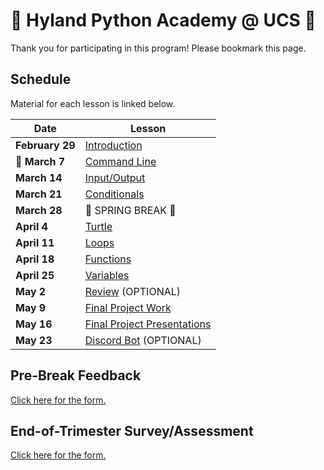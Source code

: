 # 🐍 Hyland Python Academy @ UCS 🐍
Thank you for participating in this program! Please bookmark this page.

## Schedule
Material for each lesson is linked below.

| Date | Lesson |
|-|-|
| **February 29**| [Introduction](HelloPy/StudentDesc.md) |
| 🌟 **March 7** | [Command Line](CommandLine/StudentDesc.md) |
| **March 14** | [Input/Output](InputOutput/StudentDesc.md) |
| **March 21** | [Conditionals](Conditionals/StudentDesc.md) |
| **March 28** | 🌷 SPRING BREAK 🌷 |
| **April 4** | [Turtle](Turtle/StudentDesc.md) |
| **April 11** | [Loops](Loops/StudentDesc.md) |
| **April 18** | [Functions](Functions/StudentDesc.md) |
| **April 25** | [Variables](Variables/StudentDesc.md) |
| **May 2** | [Review](Review/StudentDesc.md) (OPTIONAL) |
| **May 9** | [Final Project Work](FinalProjectWork/StudentDesc.md) |
| **May 16** | [Final Project Presentations](FinalProjectPresentations/StudentDesc.md) |
| **May 23** | [Discord Bot](DiscordBot/StudentDesc.md) (OPTIONAL) |

## Pre-Break Feedback
[Click here for the form.](https://forms.office.com/r/516My0vzxq)

## End-of-Trimester Survey/Assessment
[Click here for the form.](TODO)
